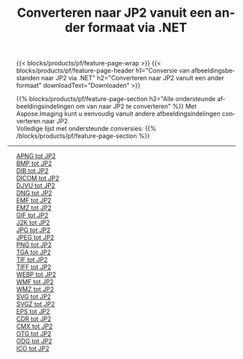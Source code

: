 ﻿---
title: Converteren naar JP2 vanuit een ander formaat via .NET 
weight: 3920
url: /nl/net/conversion/to/jp2 
lang: nl
langdirlevel: 2
locales: zh-hans,ja,it,ru,de,es,fr,nl,id,lt,pl,pt,vi,tr,ko,zh-hant,ar,hi,th,sv,cs,uk,he
description: Met behulp van Aspose.Imaging kunt u eenvoudig converteren naar JP2 vanuit een ander formaat
---

{{< blocks/products/pf/feature-page-wrap >}}
{{< blocks/products/pf/feature-page-header h1="Conversie van afbeeldingsbestanden naar JP2 via .NET" h2="Converteren naar JP2 vanuit een ander formaat" downloadText="Downloaden" >}}


{{% blocks/products/pf/feature-page-section  h2="Alle ondersteunde afbeeldingsindelingen om van naar JP2 te converteren" %}}
Met Aspose.Imaging kunt u eenvoudig vanuit andere afbeeldingsindelingen converteren naar JP2.
<br/>
Volledige lijst met ondersteunde conversies:
{{% /blocks/products/pf/feature-page-section %}}
<div class="container-fluid productfamilypage bg-gray">
    <div class="convertypes bg-gray agp-content section">
        <div class="container">
		<hr style="margin-left:-20px;"/>
		<div class="row other-converters">
		    <div class='col-md-2 other-converter remove-lp remove-rp'><a href="/imaging/nl/net/conversion/apng-to-jp2" >APNG tot JP2</a></div>
<div class='col-md-2 other-converter remove-lp remove-rp'><a href="/imaging/nl/net/conversion/bmp-to-jp2" >BMP tot JP2</a></div>
<div class='col-md-2 other-converter remove-lp remove-rp'><a href="/imaging/nl/net/conversion/dib-to-jp2" >DIB tot JP2</a></div>
<div class='col-md-2 other-converter remove-lp remove-rp'><a href="/imaging/nl/net/conversion/dicom-to-jp2" >DICOM tot JP2</a></div>
<div class='col-md-2 other-converter remove-lp remove-rp'><a href="/imaging/nl/net/conversion/djvu-to-jp2" >DJVU tot JP2</a></div>
<div class='col-md-2 other-converter remove-lp remove-rp'><a href="/imaging/nl/net/conversion/dng-to-jp2" >DNG tot JP2</a></div>
<div class='col-md-2 other-converter remove-lp remove-rp'><a href="/imaging/nl/net/conversion/emf-to-jp2" >EMF tot JP2</a></div>
<div class='col-md-2 other-converter remove-lp remove-rp'><a href="/imaging/nl/net/conversion/emz-to-jp2" >EMZ tot JP2</a></div>
<div class='col-md-2 other-converter remove-lp remove-rp'><a href="/imaging/nl/net/conversion/gif-to-jp2" >GIF tot JP2</a></div>
<div class='col-md-2 other-converter remove-lp remove-rp'><a href="/imaging/nl/net/conversion/j2k-to-jp2" >J2K tot JP2</a></div>
<div class='col-md-2 other-converter remove-lp remove-rp'><a href="/imaging/nl/net/conversion/jpg-to-jp2" >JPG tot JP2</a></div>
<div class='col-md-2 other-converter remove-lp remove-rp'><a href="/imaging/nl/net/conversion/jpeg-to-jp2" >JPEG tot JP2</a></div>
<div class='col-md-2 other-converter remove-lp remove-rp'><a href="/imaging/nl/net/conversion/png-to-jp2" >PNG tot JP2</a></div>
<div class='col-md-2 other-converter remove-lp remove-rp'><a href="/imaging/nl/net/conversion/tga-to-jp2" >TGA tot JP2</a></div>
<div class='col-md-2 other-converter remove-lp remove-rp'><a href="/imaging/nl/net/conversion/tif-to-jp2" >TIF tot JP2</a></div>
<div class='col-md-2 other-converter remove-lp remove-rp'><a href="/imaging/nl/net/conversion/tiff-to-jp2" >TIFF tot JP2</a></div>
<div class='col-md-2 other-converter remove-lp remove-rp'><a href="/imaging/nl/net/conversion/webp-to-jp2" >WEBP tot JP2</a></div>
<div class='col-md-2 other-converter remove-lp remove-rp'><a href="/imaging/nl/net/conversion/wmf-to-jp2" >WMF tot JP2</a></div>
<div class='col-md-2 other-converter remove-lp remove-rp'><a href="/imaging/nl/net/conversion/wmz-to-jp2" >WMZ tot JP2</a></div>
<div class='col-md-2 other-converter remove-lp remove-rp'><a href="/imaging/nl/net/conversion/svg-to-jp2" >SVG tot JP2</a></div>
<div class='col-md-2 other-converter remove-lp remove-rp'><a href="/imaging/nl/net/conversion/svgz-to-jp2" >SVGZ tot JP2</a></div>
<div class='col-md-2 other-converter remove-lp remove-rp'><a href="/imaging/nl/net/conversion/eps-to-jp2" >EPS tot JP2</a></div>
<div class='col-md-2 other-converter remove-lp remove-rp'><a href="/imaging/nl/net/conversion/cdr-to-jp2" >CDR tot JP2</a></div>
<div class='col-md-2 other-converter remove-lp remove-rp'><a href="/imaging/nl/net/conversion/cmx-to-jp2" >CMX tot JP2</a></div>
<div class='col-md-2 other-converter remove-lp remove-rp'><a href="/imaging/nl/net/conversion/otg-to-jp2" >OTG tot JP2</a></div>
<div class='col-md-2 other-converter remove-lp remove-rp'><a href="/imaging/nl/net/conversion/odg-to-jp2" >ODG tot JP2</a></div>
<div class='col-md-2 other-converter remove-lp remove-rp'><a href="/imaging/nl/net/conversion/ico-to-jp2" >ICO tot JP2</a></div>
                </div>
        </div>
    </div>
</div>
<br/>

